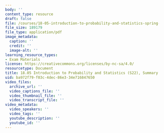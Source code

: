 ```yaml
---
body: ''
content_type: resource
draft: false
file: /courses/18-05-introduction-to-probability-and-statistics-spring-2022/mit18_05_s22_exam2_nhst.pdf
file_size: 189179
file_type: application/pdf
image_metadata:
  caption: ''
  credit: ''
  image-alt: ''
learning_resource_types:
- Exam Materials
license: https://creativecommons.org/licenses/by-nc-sa/4.0/
resourcetype: Document
title: 18.05 Introduction to Probability and Statistics (S22), Summary of NHST
uid: ba972f79-f03c-4dec-86e3-34e716847650
video_files:
  archive_url: ''
  video_captions_file: ''
  video_thumbnail_file: ''
  video_transcript_file: ''
video_metadata:
  video_speakers: ''
  video_tags: ''
  youtube_description: ''
  youtube_id: ''
---
```

